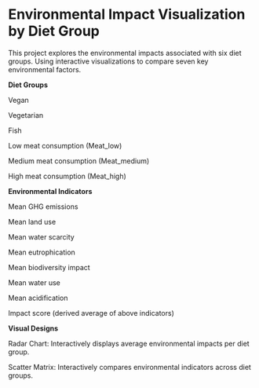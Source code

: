 # Environmental Impact Visualization by Diet Group

This project explores the environmental impacts associated with six diet groups. Using interactive visualizations to compare seven key environmental factors. 

**Diet Groups**

Vegan

Vegetarian

Fish

Low meat consumption (Meat_low)

Medium meat consumption (Meat_medium)

High meat consumption (Meat_high)

**Environmental Indicators**

Mean GHG emissions

Mean land use

Mean water scarcity

Mean eutrophication

Mean biodiversity impact

Mean water use

Mean acidification

Impact score (derived average of above indicators)

**Visual Designs**

Radar Chart: Interactively displays average environmental impacts per diet group.

Scatter Matrix: Interactively compares environmental indicators across diet groups.
